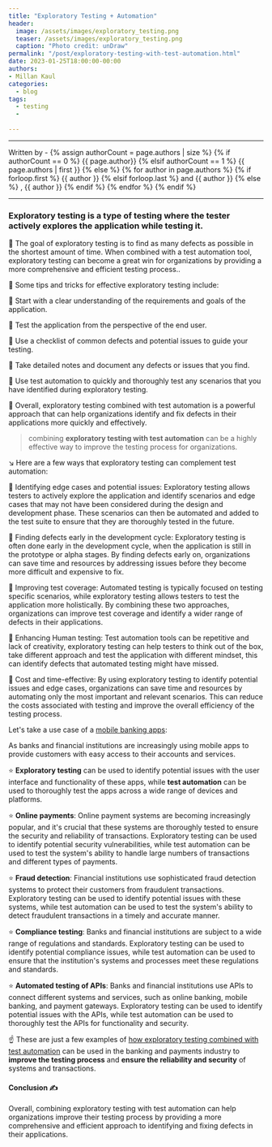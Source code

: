 ```yaml
---
title: "Exploratory Testing + Automation"
header:
  image: /assets/images/exploratory_testing.png
  teaser: /assets/images/exploratory_testing.png
  caption: "Photo credit: unDraw"
permalink: "/post/exploratory-testing-with-test-automation.html"
date: 2023-01-25T18:00:00-00:00
authors:
- Millan Kaul
categories:
  - blog
tags:
  - testing
  -
  
---
```


<hr>
<p>
 Written by -
{% assign authorCount = page.authors | size %}
{% if authorCount == 0 %}
   {{ page.author}}
{% elsif authorCount == 1 %}
    {{ page.authors | first }}         
{% else %}
    {% for author in page.authors %}
        {% if forloop.first %}
            {{ author }}
        {% elsif forloop.last %}
            and {{ author }}
        {% else %}
            , {{ author }}
        {% endif %}
    {% endfor %}
{% endif %}
</p>

<hr>


### Exploratory testing is a type of testing where the tester actively explores the application while testing it. 

🎯 The goal of exploratory testing is to find as many defects as possible in the shortest amount of time. When combined with a test automation tool, exploratory testing can become a great win for organizations by providing a more comprehensive and efficient testing process..

🙌 Some tips and tricks for effective exploratory testing include:

🔷 Start with a clear understanding of the requirements and goals of the application.

🔷 Test the application from the perspective of the end user.

🔷 Use a checklist of common defects and potential issues to guide your testing.

🔷 Take detailed notes and document any defects or issues that you find.

🔷 Use test automation to quickly and thoroughly test any scenarios that you have identified during exploratory testing.

🔷 Overall, exploratory testing combined with test automation is a powerful approach that can help organizations identify and fix defects in their applications more quickly and effectively.


> combining **exploratory testing with test automation** can be a highly effective way to improve the testing process for organizations.



↘️ Here are a few ways that exploratory testing can complement test automation:

🤝 Identifying edge cases and potential issues: Exploratory testing allows testers to actively explore the application and identify scenarios and edge cases that may not have been considered during the design and development phase. These scenarios can then be automated and added to the test suite to ensure that they are thoroughly tested in the future.

🤝 Finding defects early in the development cycle: Exploratory testing is often done early in the development cycle, when the application is still in the prototype or alpha stages. By finding defects early on, organizations can save time and resources by addressing issues before they become more difficult and expensive to fix.

🤝 Improving test coverage: Automated testing is typically focused on testing specific scenarios, while exploratory testing allows testers to test the application more holistically. By combining these two approaches, organizations can improve test coverage and identify a wider range of defects in their applications.

🤝 Enhancing Human testing: Test automation tools can be repetitive and lack of creativity, exploratory testing can help testers to think out of the box, take different approach and test the application with different mindset, this can identify defects that automated testing might have missed.

🤝 Cost and time-effective: By using exploratory testing to identify potential issues and edge cases, organizations can save time and resources by automating only the most important and relevant scenarios. This can reduce the costs associated with testing and improve the overall efficiency of the testing process.


Let's take a use case of a <ins>mobile banking apps</ins>: 

As banks and financial institutions are increasingly using mobile apps to provide customers with easy access to their accounts and services. 

⭐ **Exploratory testing** can be used to identify potential issues with the user interface and functionality of these apps, while **test automation** can be used to thoroughly test the apps across a wide range of devices and platforms.

⭐ **Online payments**: Online payment systems are becoming increasingly popular, and it's crucial that these systems are thoroughly tested to ensure the security and reliability of transactions. Exploratory testing can be used to identify potential security vulnerabilities, while test automation can be used to test the system's ability to handle large numbers of transactions and different types of payments.

⭐ **Fraud detection**: Financial institutions use sophisticated fraud detection systems to protect their customers from fraudulent transactions. Exploratory testing can be used to identify potential issues with these systems, while test automation can be used to test the system's ability to detect fraudulent transactions in a timely and accurate manner.

⭐ **Compliance testing**: Banks and financial institutions are subject to a wide range of regulations and standards. Exploratory testing can be used to identify potential compliance issues, while test automation can be used to ensure that the institution's systems and processes meet these regulations and standards.

⭐ **Automated testing of APIs**: Banks and financial institutions use APIs to connect different systems and services, such as online banking, mobile banking, and payment gateways. Exploratory testing can be used to identify potential issues with the APIs, while test automation can be used to thoroughly test the APIs for functionality and security.


☝️ These are just a few examples of <ins>how exploratory testing combined with test automation</ins> can be used in the banking and payments industry to **improve the testing process** and **ensure the reliability and security** of systems and transactions.

#### Conclusion ✍️

Overall, combining exploratory testing with test automation can help organizations improve their testing process by providing a more comprehensive and efficient approach to identifying and fixing defects in their applications.


